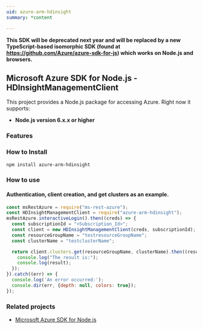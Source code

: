 ```yaml
---
uid: azure-arm-hdinsight
summary: *content

---
```

**This SDK will be deprecated next year and will be replaced by a new TypeScript-based isomorphic SDK (found at https://github.com/Azure/azure-sdk-for-js) which works on Node.js and browsers.**
## Microsoft Azure SDK for Node.js - HDInsightManagementClient

This project provides a Node.js package for accessing Azure. Right now it supports:
- **Node.js version 6.x.x or higher**

### Features


### How to Install

```bash
npm install azure-arm-hdinsight
```

### How to use

#### Authentication, client creation, and get clusters as an example.

```javascript
const msRestAzure = require("ms-rest-azure");
const HDInsightManagementClient = require("azure-arm-hdinsight");
msRestAzure.interactiveLogin().then((creds) => {
  const subscriptionId = "<Subscription_Id>";
  const client = new HDInsightManagementClient(creds, subscriptionId);
  const resourceGroupName = "testresourceGroupName";
  const clusterName = "testclusterName";

  return client.clusters.get(resourceGroupName, clusterName).then((result) => {
    console.log("The result is:");
    console.log(result);
  });
}).catch((err) => {
  console.log('An error occurred:');
  console.dir(err, {depth: null, colors: true});
});
```
### Related projects

- [Microsoft Azure SDK for Node.js](https://github.com/Azure/azure-sdk-for-node)
